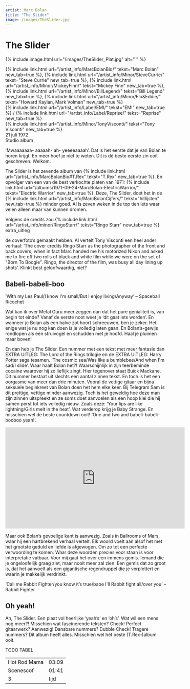 ```yaml
---
artist: Marc Bolan
title: "The Slider"
image: /images/TheSlider.jpg
---
```


# The Slider

{% include image.html url="/images/TheSlider_Plat.jpg" alt=" " %}

<span class="bio-cd">
{% include link.html url="/artist_info/MarcBolanBio/" tekst="Marc Bolan" new_tab=true %}, {% include link.html url="/artist_info/Minor/SteveCurrie/" tekst="Steve Currie" new_tab=true %}, {% include link.html url="/artist_info/Minor/MickeyFinn/" tekst="Mickey Finn" new_tab=true %}, {% include link.html url="/artist_info/Minor/BillLegend/" tekst="Bill Legend" new_tab=true %}, {% include link.html url="/artist_info/Minor/Flo&Eddie/" tekst="Howard Kaylan, Mark Volman" new_tab=true %}<br>
{% include link.html url="/artist_info/Label/EMI/" tekst="EMI" new_tab=true %} / {% include link.html url="/artist_info/Label/Reprise/" tekst="Reprise" new_tab=true %}
<br>
{% include link.html url="/artist_info/Minor/TonyVisconti/" tekst="Tony Visconti" new_tab=true %}<br>
</span>
21 juli 1972<br>
Studio album

‘<span class="dialect">Mwaaaaaaa- aaaaah- ah- yeeeeaaaah’</span>. Dat is het eerste dat je van Bolan te horen krijgt. En meer hoef je niet te weten. Dit is dé beste eerste zin ooit geschreven. Welkom. 

<span class="engels">The Slider</span> is het zevende album van {% include link.html url="/artist_info/MarcBolanBio#T.Rex" tekst="T.Rex" new_tab=true %}. En opvolger van een van de <span tooltip="Official Charts, All The Numer 1 Albums, Auteur onbekend, geraadpleegd op 20/06/2017 {% include link.html tekst='Bron' url='http://www.officialcharts.com/chart-news/all-the-number-1-albums__7949/' escaped=true new_tab=true %}">best verkochte platen van 1971</span>: {% include link.html url="/albums/1971-09-24-MarcBolan-ElectricWarrior/" tekst="Electric Warrior" new_tab=true %}. Deze, <span class="engels">The Slider</span>, doet het in de
{% include link.html url="/artist_info/MarcBolanCijfers/" tekst="hitlijsten" new_tab=true %} minder goed. Al is zeven weken in de top tien iets waar velen alleen maar van kunnen dromen. 

Volgens de credits zou {% include link.html url="/artist_info/minor/RingoStarr/" tekst="Ringo Starr" new_tab=true %} extra_uitleg

de coverfoto’s gemaakt hebben. Al vertelt Tony Visconti een heel ander verhaal: <span tooltip="WayBackMachine, T.Rex: The Slider / Bolan Boogie, Auteur onbekend, geraadpleegd op 17/02/2017 {% include link.html tekst='Bron' url='https://web.archive.org/web/20040318082434/http://www.tonyvisconti.com/artists/trex/slider.htm' escaped=true new_tab=true %}">‘The cover credits Ringo Starr as the photographer of the front and back covers, when in fact Marc handed me his motorized Nikon and asked me to fire off two rolls of black and white film while we were on the set of "Born To Boogie". Ringo, the director of the film, was busy all day lining up shots’</span>. Klinkt best geloofwaardig, niet?

## Babeli-babeli-boo

<div class="uitgelicht">‘With my Les Paul/I know I'm small/But I enjoy living/Anyway’ – Spaceball Ricochet
</div>

Wat kan ik over <span class="engels">Metal Guru</span> meer zeggen dan dat het pure genialiteit is, van begin tot einde? Vanaf de eerste noot weet je ‘dit gaat iets worden’. En wanneer je Bolan als een halve zot hoort schreeuwen, ben je zeker. Het enige wat je nu nog kan doen is je volledig laten gaan. En Bolan’s-gewijs rondlopen als een struivogel en schudden met je hoofd. Haal je pluimen maar boven! 

En dan heb je <span class="engels">The Slider</span>. Een nummer met een tekst met meer fantasie dan EXTRA UITLEG: The Lord of the Rings trilogie en de EXTRA UITLEG: Harry Potter saga tesamen. ‘<span class="engels">The cosmic sea/Was like a bumblebee/And when I'm sad/I slide</span>’. Waar haalt Bolan het?! Waarschijnlijk in zijn teerbeminde cocaine waarover hij zo lieflijk zingt. Hier tegenover staat <span class="engels">Buick Mackane</span>. Dit nummer bestaat uit slechts een aantal zinnen tekst. En toch is het een oorgasme van meer dan drie minuten. Vooral de vettige gitaar en bijna seksuele beginkreet van Bolan doen het hem elke keer. Bij <span class="engels">Telegram Sam</span> is dit prettige, vettige minder aanwezig. Toch is het geweldig hoe deze man zijn zinnen uitspreekt en ze soms doet aanvoelen als een hoop klei die hij samen perst tot iets volledig nieuw. Zoals deze: ‘<span class="engels">Your lips are like lightning/Girls melt in the heat</span>’. Wat verderop krijg je <span class="engels">Baby Strange</span>. En misschien wel de beste <span class="engels">countdown</span> ooit! 
‘<span class="engels">One and two and babeli-babeli-booboo yeah!</span>’. 

<iframe width="560" height="315" src="https://www.youtube.com/embed/EloSJ_9ZsO0" frameborder="0" allowfullscreen></iframe>

Maar ook Bolan’s gevoelige kant is aanwezig. Zoals in <span class="engels">Ballrooms of Mars</span>, waar hij een hartbrekend verhaal vertelt. Elk woord voelt aan alsof het met het grootste geduld en liefde is afgewogen. Om zo tot een perfecte verwoording te komen. Waar deze woorden precies voor staan is voor interpretatie vatbaar. Voor mij gaat het over een immens gemis. Iemand die je ongeloofelijk graag ziet, maar nooit meer zal zien. Een gemis dat zo groot is, dat het aanvoelt als een gigantische regendruppel die je verplettert en waarin je makkelijk verdrinkt. 

<div class="uitgelicht">‘Call me Rabbit Fighter/you know it’s true/babe I'll Rabbit fight all/over you’ – Rabbit Fighter</div>

## Oh yeah!

Ah, <span class="engels">The Slider</span>. Een plaat vol heerlijke ‘<span class="engels">yeah’s</span>’ en ‘<span class="engels">oh’s</span>’. Wat wil een mens nog meer?! Misschien wat fascinerende teksten? <span class="engels">Check</span>! Perfect gitaarwerk? Aanwezig! Dansbare nummers? <span class="engels">Dubble Check</span>! Tragere nummers? Dit album heeft alles. Misschien wel hét beste (T.Rex-)album ooit.


TODO TABEL
<table>
	<tr>
		<td>Hot Rod Mama</td>
		<td>03:09</td>
	</tr>
	<tr>
		<td>Scenescof</td>
		<td>01:41</td>
	</tr>
	<tr>
		<td>3</td>
		<td>tijd</td>
	</tr>
</table>

<div class="witregel"> </div>
